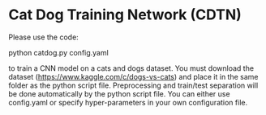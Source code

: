 # Cat Dog Training Network (CDTN)

Please use the code:

python catdog.py config.yaml

to train a CNN model on a cats and dogs dataset.
You must download the dataset (https://www.kaggle.com/c/dogs-vs-cats) and place it in the same folder as the python script file.
Preprocessing and train/test separation will be done automatically by the python script file.
You can either use config.yaml or specify hyper-parameters in your own configuration file.